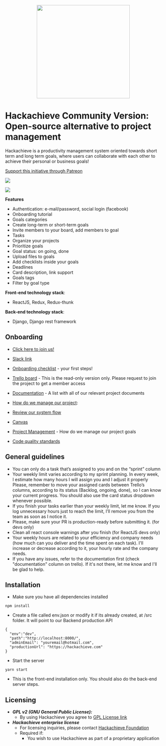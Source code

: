 <p align="center">
  <img width="300" height="300" src="https://www.hackachieve.com/landing_resources/images/hackachieve-logo-vertical.svg">
</p>

# Hackachieve Community Version: Open-source alternative to project management

Hackachieve is a productivity management system oriented towards short term and long term goals, where users can collaborate with each other to achieve their personal or business goals!

[Support this initiative through Patreon](https://www.patreon.com/hackachieve)

![](https://www.hackachieve.com/landing_resources/images/dashboard.webp)

![](https://www.hackachieve.com/landing_resources/images/team-work.png)

**Features**

- Authentication: e-mail/password, social login (facebook)
- Onboarding tutorial
- Goals categories
- Create long-term or short-term goals
- Invite members to your board, add members to goal
- Tasks
- Organize your projects
- Prioritize goals
- Goal status: on going, done
- Upload files to goals
- Add checklists inside your goals
- Deadlines
- Card description, link support
- Goals tags
- Filter by goal type

**Front-end technology stack**:

- ReactJS, Redux, Redux-thunk

**Back-end technology stack**:

- Django, Django rest framework

## Onboarding

- [Click here to join us!](https://forms.gle/2B9C9yqA5ghbgQgw8)

- [Slack link](https://join.slack.com/t/hackachieve/shared_invite/enQtODI1MTQ3MDc1OTcwLWI2NThkYzY1ZWJiMmU2MjlmNjhlNDFiMTFiMGEyMzhiMmVmYzZmNjg4MGZjNTQ5ZTUzY2FkNTVjNjlmZTFkY2Q)

- [Onboarding checklist](https://docs.google.com/document/d/1pDb5k5inDOZ1L3jFc897x1jhrHCByFX53V6clIvLrQI/edit?usp=sharing) - your first steps!

- [Trello board](https://trello.com/b/Z4LkfUxm/hackachieve-open-source) - This is the read-only version only. Please request to join the project to get a member access

- [Documentation](https://docs.google.com/spreadsheets/d/1XaLITuGNUd2Y8iBDdIui7wCFxUaCd165xmohOt0zjp4/edit?usp=sharing) - A list with all of our relevant project documents

- [How do we manage our project](https://drive.google.com/drive/folders/1cSQEKJkNba2ly5yc_iHvwc7c-sd2NUr2):

- [Review our system flow](https://drive.google.com/file/d/1SUSOs3Wy9wxO8bx50Tn1ZuVmohrwDEK-/view?usp=sharing)

- [Canvas](https://canvanizer.com/canvas/rAEaPKu4VDWDV)

- [Project Management](https://drive.google.com/file/d/1hsQn5W298bo5ar1p13SAJooecn7Ko3sH/view?usp=sharing) - How do we manage our project goals

- [Code quality standards](https://drive.google.com/file/d/1GXOZkpDfXBBymKP4H5yN7u2xHyPaRBTn/view?usp=sharing)

## General guidelines

- You can only do a task that’s assigned to you and on the “sprint” column
- Your weekly limit varies according to my sprint planning. In every week, I estimate how many hours I will assign you and I adjust it properly
  Please, remember to move your assigned cards between Trello’s columns, according to its status (Backlog, ongoing, done), so I can know your current progress. You should also use the card status dropdown whenever possible.
- If you finish your tasks earlier than your weekly limit, let me know. If you log unnecessary hours just to reach the limit, I’ll remove you from the team as soon as I notice it.
- Please, make sure your PR is production-ready before submitting it. (for devs only)
- Clean all react console warnings after you finish (for ReactJS devs only)
- Your weekly hours are related to your efficiency and company needs (how much can you deliver and the time spent on each task). I'll increase or decrease according to it, your hourly rate and the company needs.
- If you have any issues, refer to the documentation first (check "documentation" column on trello). If it's not there, let me know and I'll be glad to help.

## Installation

- Make sure you have all dependencies installed

```
npm install
```

- Create a file called env.json or modify it if its already created, at /src folder.
  It will point to our Backend production API

```
{
  "env":"dev",
  "path":"http://localhost:8000/",
  "adminEmail": "youremail@hotmail.com",
  "productionUrl": "https://hackachieve.com"
}
```

- Start the server

```
yarn start
```

- This is the front-end installation only. You should also do the back-end server steps.

## Licensing

- **_GPL v2 (GNU General Public License):_**
  - By using Hackachieve you agree to [GPL License link](https://opensource.org/licenses/GPL-2.0)
- **_Hackachieve enterprise license_**
  - For licensing inquiries, please contact [Hackachieve Foundation](mailto:joaopaulofurtado@live.com)
  - Required if:
    - You wish to use Hackachieve as part of a proprietary application
